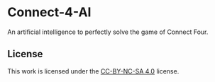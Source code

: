 # Connect-4-AI
An artificial intelligence to perfectly solve the game of Connect Four.

## License
This work is licensed under the [CC-BY-NC-SA 4.0](https://creativecommons.org/licenses/by-nc-sa/4.0/) license.
